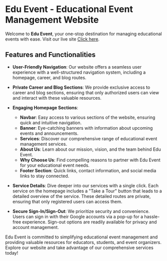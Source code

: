 # Edu Event - Educational Event Management Website

Welcome to **Edu Event**, your one-stop destination for managing educational events with ease. Visit our live site [Click here](https://crazy-rhythm.surge.sh/).

## Features and Functionalities

- **User-Friendly Navigation**: Our website offers a seamless user experience with a well-structured navigation system, including a homepage, career, and blog routes.

- **Private Career and Blog Sections**: We provide exclusive access to career and blog sections, ensuring that only authorized users can view and interact with these valuable resources.

- **Engaging Homepage Sections**:
    - **Navbar**: Easy access to various sections of the website, ensuring quick and intuitive navigation.
    - **Banner**: Eye-catching banners with information about upcoming events and announcements.
    - **Services**: Discover our comprehensive range of educational event management services.
    - **About Us**: Learn about our mission, vision, and the team behind Edu Event.
    - **Why Choose Us**: Find compelling reasons to partner with Edu Event for your educational event needs.
    - **Footer Section**: Quick links, contact information, and social media links to stay connected.

- **Service Details**: Dive deeper into our services with a single click. Each service on the homepage includes a "Take a Tour" button that leads to a detailed overview of the service. These detailed routes are private, ensuring that only registered users can access them.

- **Secure Sign-In/Sign-Out**: We prioritize security and convenience. Users can sign in with their Google accounts via a pop-up for a hassle-free experience. Sign-out options are readily available for privacy and account management.

Edu Event is committed to simplifying educational event management and providing valuable resources for educators, students, and event organizers. Explore our website and take advantage of our comprehensive services today!
